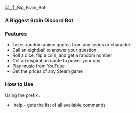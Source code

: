 ![_🧠_Big_Brain_Bot](https://user-images.githubusercontent.com/90084138/150903251-fb2ef38a-7f9d-4fa6-8fb9-1faa2f17e639.png)

### A Biggest Brain Discord Bot

### Features

- Takes random anime quotes from any series or character
- Call an eightball to answer your question
- Roll a dice, flip a coin, and get a random number
- Get an inspiration quote to power your day
- Play music from YouTube
- Get the prices of any Steam game

### How to Use

Using the prefix .

- .help - gets the list of all available commands
